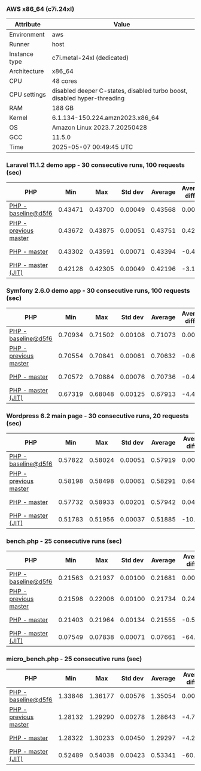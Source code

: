 ### AWS x86_64 (c7i.24xl)

|  Attribute    |     Value      |
|---------------|----------------|
| Environment   |aws|
| Runner        |host|
| Instance type |c7i.metal-24xl (dedicated)|
| Architecture  |x86_64
| CPU           |48 cores|
| CPU settings  |disabled deeper C-states, disabled turbo boost, disabled hyper-threading|
| RAM           |188 GB|
| Kernel        |6.1.134-150.224.amzn2023.x86_64|
| OS            |Amazon Linux 2023.7.20250428|
| GCC           |11.5.0|
| Time          |2025-05-07 00:49:45 UTC|

### Laravel 11.1.2 demo app - 30 consecutive runs, 100 requests (sec)

|     PHP     |     Min     |     Max     |    Std dev   |   Average  |  Average diff % |   Median   | Median diff % |     Memory    |
|-------------|-------------|-------------|--------------|------------|-----------------|------------|---------------|---------------|
|[PHP - baseline@d5f6](https://github.com/php/php-src/commit/d5f6e56610)|0.43471|0.43700|0.00049|0.43568|0.00%|0.43551|0.00%|41.84 MB|
|[PHP - previous master](https://github.com/php/php-src/commit/e0b73dc977)|0.43672|0.43875|0.00051|0.43751|0.42%|0.43734|0.42%|41.98 MB|
|[PHP - master](https://github.com/php/php-src/commit/50dc301f96)|0.43302|0.43591|0.00071|0.43394|-0.40%|0.43384|-0.38%|41.99 MB|
|[PHP - master (JIT)](https://github.com/php/php-src/commit/50dc301f96)|0.42128|0.42305|0.00049|0.42196|-3.15%|0.42194|-3.12%|50.85 MB|

### Symfony 2.6.0 demo app - 30 consecutive runs, 100 requests (sec)

|     PHP     |     Min     |     Max     |    Std dev   |   Average  |  Average diff % |   Median   | Median diff % |     Memory    |
|-------------|-------------|-------------|--------------|------------|-----------------|------------|---------------|---------------|
|[PHP - baseline@d5f6](https://github.com/php/php-src/commit/d5f6e56610)|0.70934|0.71502|0.00108|0.71073|0.00%|0.71054|0.00%|37.50 MB|
|[PHP - previous master](https://github.com/php/php-src/commit/e0b73dc977)|0.70554|0.70841|0.00061|0.70632|-0.62%|0.70618|-0.61%|37.64 MB|
|[PHP - master](https://github.com/php/php-src/commit/50dc301f96)|0.70572|0.70884|0.00076|0.70736|-0.47%|0.70742|-0.44%|37.64 MB|
|[PHP - master (JIT)](https://github.com/php/php-src/commit/50dc301f96)|0.67319|0.68048|0.00125|0.67913|-4.45%|0.67929|-4.40%|44.61 MB|

### Wordpress 6.2 main page - 30 consecutive runs, 20 requests (sec)

|     PHP     |     Min     |     Max     |    Std dev   |   Average  |  Average diff % |   Median   | Median diff % |     Memory    |
|-------------|-------------|-------------|--------------|------------|-----------------|------------|---------------|---------------|
|[PHP - baseline@d5f6](https://github.com/php/php-src/commit/d5f6e56610)|0.57822|0.58024|0.00051|0.57919|0.00%|0.57921|0.00%|43.05 MB|
|[PHP - previous master](https://github.com/php/php-src/commit/e0b73dc977)|0.58198|0.58498|0.00061|0.58291|0.64%|0.58282|0.62%|43.26 MB|
|[PHP - master](https://github.com/php/php-src/commit/50dc301f96)|0.57732|0.58933|0.00201|0.57942|0.04%|0.57885|-0.06%|43.26 MB|
|[PHP - master (JIT)](https://github.com/php/php-src/commit/50dc301f96)|0.51783|0.51956|0.00037|0.51885|-10.42%|0.51880|-10.43%|62.15 MB|

### bench.php - 25 consecutive runs (sec)

|     PHP     |     Min     |     Max     |    Std dev   |   Average  |  Average diff % |   Median   | Median diff % |     Memory    |
|-------------|-------------|-------------|--------------|------------|-----------------|------------|---------------|---------------|
|[PHP - baseline@d5f6](https://github.com/php/php-src/commit/d5f6e56610)|0.21563|0.21937|0.00100|0.21681|0.00%|0.21668|0.00%|26.22 MB|
|[PHP - previous master](https://github.com/php/php-src/commit/e0b73dc977)|0.21598|0.22006|0.00100|0.21734|0.24%|0.21712|0.20%|26.24 MB|
|[PHP - master](https://github.com/php/php-src/commit/50dc301f96)|0.21403|0.21964|0.00134|0.21555|-0.58%|0.21513|-0.72%|26.25 MB|
|[PHP - master (JIT)](https://github.com/php/php-src/commit/50dc301f96)|0.07549|0.07838|0.00071|0.07661|-64.67%|0.07649|-64.70%|27.41 MB|

### micro_bench.php - 25 consecutive runs (sec)

|     PHP     |     Min     |     Max     |    Std dev   |   Average  |  Average diff % |   Median   | Median diff % |     Memory    |
|-------------|-------------|-------------|--------------|------------|-----------------|------------|---------------|---------------|
|[PHP - baseline@d5f6](https://github.com/php/php-src/commit/d5f6e56610)|1.33846|1.36177|0.00576|1.35054|0.00%|1.35218|0.00%|20.48 MB|
|[PHP - previous master](https://github.com/php/php-src/commit/e0b73dc977)|1.28132|1.29290|0.00278|1.28643|-4.75%|1.28637|-4.87%|20.50 MB|
|[PHP - master](https://github.com/php/php-src/commit/50dc301f96)|1.28322|1.30233|0.00450|1.29297|-4.26%|1.29336|-4.35%|20.51 MB|
|[PHP - master (JIT)](https://github.com/php/php-src/commit/50dc301f96)|0.52489|0.54038|0.00423|0.53341|-60.50%|0.53279|-60.60%|21.83 MB|
